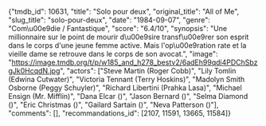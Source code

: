 {"tmdb_id": 10631, "title": "Solo pour deux", "original_title": "All of Me", "slug_title": "solo-pour-deux", "date": "1984-09-07", "genre": "Com\u00e9die / Fantastique", "score": "6.4/10", "synopsis": "Une millionnaire sur le point de mourir d\u00e9sire transf\u00e9rer son esprit dans le corps d'une jeune femme active. Mais l'op\u00e9ration rate et la vieille dame se retrouve dans le corps de son avocat.", "image": "https://image.tmdb.org/t/p/w185_and_h278_bestv2/6adEh99qdi4PDChSbzgJk0HcqdN.jpg", "actors": ["Steve Martin (Roger Cobb)", "Lily Tomlin (Edwina Cutwater)", "Victoria Tennant (Terry Hoskins)", "Madolyn Smith Osborne (Peggy Schuyler)", "Richard Libertini (Prahka Lasa)", "Michael Ensign (Mr. Mifflin)", "Dana Elcar ()", "Jason Bernard ()", "Selma Diamond ()", "Eric Christmas ()", "Gailard Sartain ()", "Neva Patterson ()"], "comments": [], "recommandations_id": [2107, 11591, 13665, 11584]}